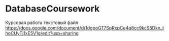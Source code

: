 # DatabaseCoursework

Курсовая работа текстовый файл 
https://docs.google.com/document/d/1dgpoGT7SpRxpCe4q8cc9kcS5Dkn_thoCUyTj1xE5V1g/edit?usp=sharing
